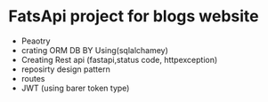 # FatsApi project for blogs website 
- Peaotry
- crating ORM DB BY Using(sqlalchamey)
- Creating Rest api  (fastapi,status code, httpexception)
- reposirty design pattern
- routes
- JWT (using barer token type)
